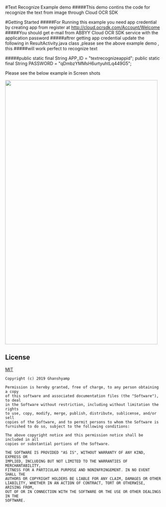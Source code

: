 #Text Recognize Example demo
#####This demo contins the code for recognize the text from image through Cloud OCR SDK

#Getting Started
#####For Running this example you need app credential by creating app from register at http://cloud.ocrsdk.com/Account/Welcome 
#####You should get e-mail from ABBYY Cloud OCR SDK service with the application password
#####aftrer getting app credential update the following in ResultActivity.java class ,please see the above example demo , this #####will work perfect to recognize text

#####public static final String APP_ID  = "textrecognizeappid";
public static final String PASSWORD  = "qDmbzYMMsH6urtyuhtLq449G5";


Please see the below example in Screen shots

<img src="https://raw.githubusercontent.com/ghanshyam34/TextRecognizeApiExample/master/Screenshot_20190814_130836_com.twende.jpg" data-canonical-src="https://raw.githubusercontent.com/ghanshyam34/TextRecognizeApiExample/master/Screenshot_20190814_130836_com.twende.jpg" width="490" height="850" />



## License
[MIT](https://github.com/ghanshyam34/TextRecognizeApiExample/blob/master/LICENSE)

```
Copyright (c) 2019 Ghanshyamp

Permission is hereby granted, free of charge, to any person obtaining a copy
of this software and associated documentation files (the "Software"), to deal
in the Software without restriction, including without limitation the rights
to use, copy, modify, merge, publish, distribute, sublicense, and/or sell
copies of the Software, and to permit persons to whom the Software is
furnished to do so, subject to the following conditions:

The above copyright notice and this permission notice shall be included in all
copies or substantial portions of the Software.

THE SOFTWARE IS PROVIDED "AS IS", WITHOUT WARRANTY OF ANY KIND, EXPRESS OR
IMPLIED, INCLUDING BUT NOT LIMITED TO THE WARRANTIES OF MERCHANTABILITY,
FITNESS FOR A PARTICULAR PURPOSE AND NONINFRINGEMENT. IN NO EVENT SHALL THE
AUTHORS OR COPYRIGHT HOLDERS BE LIABLE FOR ANY CLAIM, DAMAGES OR OTHER
LIABILITY, WHETHER IN AN ACTION OF CONTRACT, TORT OR OTHERWISE, ARISING FROM,
OUT OF OR IN CONNECTION WITH THE SOFTWARE OR THE USE OR OTHER DEALINGS IN THE
SOFTWARE.
```
